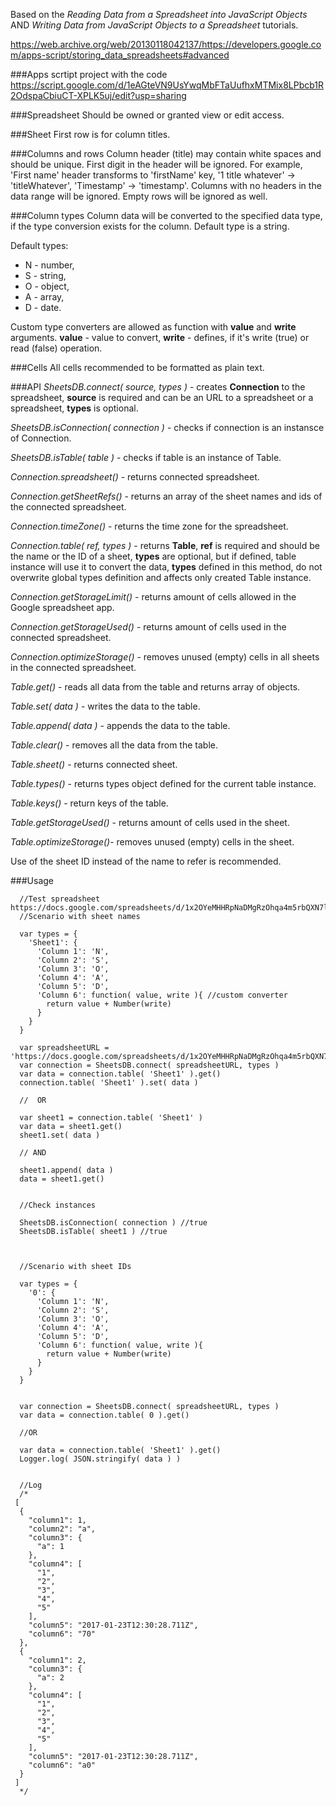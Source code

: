 Based on the _Reading Data from a Spreadsheet into JavaScript Objects_ AND _Writing Data from JavaScript Objects to a Spreadsheet_ tutorials.

https://web.archive.org/web/20130118042137/https://developers.google.com/apps-script/storing_data_spreadsheets#advanced

###Apps scrtipt project with the code
https://script.google.com/d/1eAGteVN9UsYwqMbFTaUufhxMTMix8LPbcb1R2OdspaCbiuCT-XPLK5uj/edit?usp=sharing

###Spreadsheet
Should be owned or granted view or edit access.

###Sheet
First row is for column titles.

###Columns and rows
Column header (title) may contain white spaces and should be unique. First digit in the header will be ignored.
For example, 'First name' header transforms to 'firstName' key, '1 title whatever' -> 'titleWhatever', 'Timestamp' -> 'timestamp'. 
Columns with no headers in the data range will be ignored. Empty rows will be ignored as well.

###Column types
Column data will be converted to the specified data type, if the type conversion exists for the column.
Default type is a string.

Default types:
* N - number,
* S - string,
* O - object,
* A - array,
* D - date.

Custom type converters are allowed as function with __value__ and __write__ arguments. __value__ - value to convert, __write__ - defines, if it's write (true) or read (false) operation.

###Cells
All cells recommended to be formatted as plain text.

###API
_SheetsDB.connect( source, types )_ - creates __Connection__ to the spreadsheet, __source__ is required and can be an URL to a spreadsheet or a spreadsheet, __types__ is optional.

_SheetsDB.isConnection( connection )_ - checks if connection is an instansce of Connection.

_SheetsDB.isTable( table )_ - checks if table is an instance of Table.

_Connection.spreadsheet()_ - returns connected spreadsheet.

_Connection.getSheetRefs()_ - returns an array of the sheet names and ids of the connected spreadsheet.

_Connection.timeZone()_ - returns the time zone for the spreadsheet.

_Connection.table( ref, types )_ - returns __Table__, __ref__ is required and should be the name or the ID of a sheet, __types__ are optional, but if defined, table instance will use it to convert the data, __types__ defined in this method, do not overwrite global types definition and affects only created Table instance.

_Connection.getStorageLimit()_ - returns amount of cells allowed in the Google spreadsheet app.

_Connection.getStorageUsed()_ - returns amount of cells used in the connected spreadsheet.

_Connection.optimizeStorage()_ - removes unused (empty) cells in all sheets in the connected spreadsheet.

_Table.get()_ - reads all data from the table and returns array of objects.

_Table.set( data )_ - writes the data to the table.

_Table.append( data )_ - appends the data to the table.

_Table.clear()_ - removes all the data from the table.

_Table.sheet()_ - returns connected sheet.

_Table.types()_ - returns types object defined for the current table instance.

_Table.keys()_ - return keys of the table.

_Table.getStorageUsed()_ - returns amount of cells used in the sheet.

_Table.optimizeStorage()_- removes unused (empty) cells in the sheet.

Use of the sheet ID instead of the name to refer is recommended.

###Usage
```
  //Test spreadsheet https://docs.google.com/spreadsheets/d/1x2OYeMHHRpNaDMgRzOhqa4m5rbQXN7lcPG1GprVtRTI/
  //Scenario with sheet names
	
  var types = {
    'Sheet1': {
      'Column 1': 'N',
      'Column 2': 'S',
      'Column 3': 'O',
      'Column 4': 'A',
      'Column 5': 'D',
      'Column 6': function( value, write ){ //custom converter
        return value + Number(write)
      }
    }
  }

  var spreadsheetURL = 'https://docs.google.com/spreadsheets/d/1x2OYeMHHRpNaDMgRzOhqa4m5rbQXN7lcPG1GprVtRTI/'
  var connection = SheetsDB.connect( spreadsheetURL, types )
  var data = connection.table( 'Sheet1' ).get()
  connection.table( 'Sheet1' ).set( data )
  
  //  OR
  
  var sheet1 = connection.table( 'Sheet1' )
  var data = sheet1.get()
  sheet1.set( data )
  
  // AND
  
  sheet1.append( data )
  data = sheet1.get()
  
  
  //Check instances
  
  SheetsDB.isConnection( connection ) //true
  SheetsDB.isTable( sheet1 ) //true

  
  
  //Scenario with sheet IDs
  
  var types = {
    '0': {
      'Column 1': 'N',
      'Column 2': 'S',
      'Column 3': 'O',
      'Column 4': 'A',
      'Column 5': 'D',
      'Column 6': function( value, write ){
        return value + Number(write)
      }
    }
  }
  

  var connection = SheetsDB.connect( spreadsheetURL, types )
  var data = connection.table( 0 ).get()
  
  //OR
  
  var data = connection.table( 'Sheet1' ).get()
  Logger.log( JSON.stringify( data ) )
  
  
  //Log
  /*
 [
  {
    "column1": 1,
    "column2": "a",
    "column3": {
      "a": 1
    },
    "column4": [
      "1",
      "2",
      "3",
      "4",
      "5"
    ],
    "column5": "2017-01-23T12:30:28.711Z",
    "column6": "70"
  },
  {
    "column1": 2,
    "column3": {
      "a": 2
    },
    "column4": [
      "1",
      "2",
      "3",
      "4",
      "5"
    ],
    "column5": "2017-01-23T12:30:28.711Z",
    "column6": "a0"
  }
 ]
  */
```

